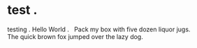 # test .  
testing . 
Hello World .   
Pack my box with five dozen liquor jugs.   
The quick brown fox jumped over the lazy dog.   
